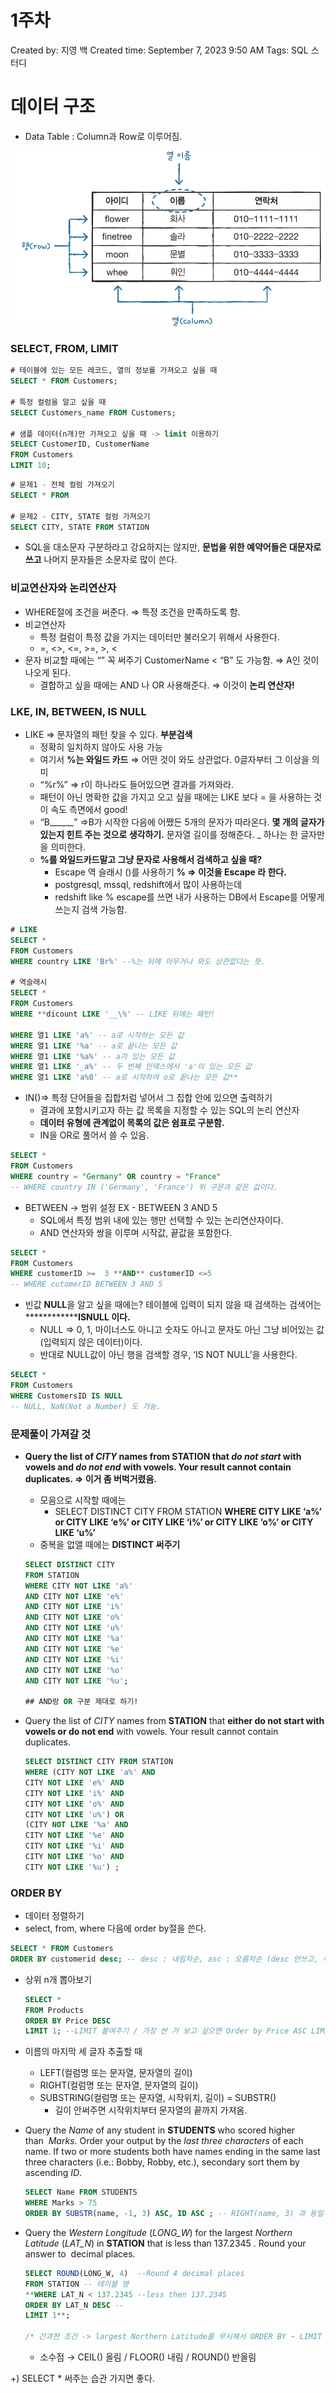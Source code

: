 # 1주차

Created by: 지영 백
Created time: September 7, 2023 9:50 AM
Tags: SQL 스터디

# 데이터 구조

- Data Table : Column과 Row로 이루어짐.

![Untitled.png](./Untitled.png)

### SELECT, FROM, LIMIT

```sql
# 테이블에 있는 모든 레코드, 열의 정보를 가져오고 싶을 때
SELECT * FROM Customers;

# 특정 컬럼을 알고 싶을 때
SELECT Customers_name FROM Customers;

# 샘플 데이터(n개)만 가져오고 싶을 때 -> limit 이용하기
SELECT CustomerID, CustomerName
FROM Customers
LIMIT 10;
```

```sql
# 문제1 - 전체 컬럼 가져오기
SELECT * FROM 

# 문제2 - CITY, STATE 컬럼 가져오기
SELECT CITY, STATE FROM STATION

```

- SQL을 대소문자 구분하라고 강요하지는 않지만, **문법을 위한 예약어들은 대문자로 쓰고** 나머지 문자들은 소문자로 많이 쓴다.

### 비교연산자와 논리연산자

- WHERE절에 조건을 써준다.  ⇒ 특정 조건을 만족하도록 함.
- 비교연산자
    - 특정 컬럼이 특정 값을 가지는 데이터만 불러오기 위해서 사용한다.
    - =, <>, <=, >=, >, <
- 문자 비교할 때에는 “” 꼭 써주기 CustomerName < “B” 도 가능함. ⇒ A인 것이 나오게 된다.
    - 결합하고 싶을 때에는 AND 나 OR 사용해준다. ⇒ 이것이 **논리 연산자!**

### LKE, IN, BETWEEN, IS NULL

- LIKE ⇒ 문자열의 패턴 찾을 수 있다. **부분검색**
    - 정확히 일치하지 않아도 사용 가능
    - 여기서 **%는 와일드 카드** ⇒ 어떤 것이 와도 상관없다. 0글자부터 그 이상을 의미
    - “%r%” ⇒ r이 하나라도 들어있으면 결과를 가져와라.
    - 패턴이 아닌 명확한 값을 가지고 오고 싶을 때에는 LIKE 보다 = 을 사용하는 것이 속도 측면에서 good!
    - “B______” ⇒B가 시작한 다음에 어쨌든 5개의 문자가 따라온다. **몇 개의 글자가 있는지 힌트 주는 것으로 생각하기.** 문자열 길이를 정해준다. _ 하나는 한 글자만을 의미한다.
    - **%를 와일드카드말고 그냥 문자로 사용해서 검색하고 싶을 때?**
        - Escape 역 슬래시 (\)를 사용하기  **\% ⇒ 이것을 Escape 라 한다.**
        - postgresql, mssql, redshift에서 많이 사용하는데
        - redshift like % escape를 쓰면 내가 사용하는 DB에서 Escape를 어떻게 쓰는지 검색 가능함.

```sql
# LIKE
SELECT * 
FROM Customers
WHERE country LIKE 'Br%' --%는 뒤에 아무거나 와도 상관없다는 뜻.

# 역슬래시
SELECT *
FROM Customers
WHERE **dicount LIKE '__\%' -- LIKE 뒤에는 패턴!

WHERE 열1 LIKE 'a%' -- a로 시작하는 모든 값
WHERE 열1 LIKE '%a' -- a로 끝나는 모든 값
WHERE 열1 LIKE '%a%' -- a가 있는 모든 값
WHERE 열1 LIKE '_a%' -- 두 번째 인덱스에서 'a'이 있는 모든 값
WHERE 열1 LIKE 'a%0' -- a로 시작하여 o로 끝나는 모든 값**
```

- IN()⇒ 특정 단어들을 집합처럼 넣어서 그 집합 안에 있으면 출력하기
    - 결과에 포함시키고자 하는 값 목록을 지정할 수 있는 SQL의 논리 연산자
    - **데이터 유형에 관계없이 목록의 값은 쉼표로 구분함.**
    - IN을 OR로 풀어서 쓸 수 있음.

```sql
SELECT *
FROM Customers
WHERE country = "Germany" OR country = "France"
-- WHERE country IN ('Germany', 'France') 위 구문과 같은 값이다. 
```

- BETWEEN → 범위 설정 EX - BETWEEN 3 AND 5
    - SQL에서 특정 범위 내에 있는 행만 선택할 수 있는 논리연산자이다.
    - AND 연산자와 쌍을 이루며 시작값, 끝값을 포함한다.

```sql
SELECT *
FROM Customers
WHERE customerID >=  3 **AND** customerID <=5
-- WHERE cutomerID BETWEEN 3 AND 5
```

- 빈값 **NULL**을 알고 싶을 때에는? 테이블에 입력이 되지 않을 때 검색하는 검색어는 **************ISNULL  이다.**
    - NULL ⇒ 0, 1, 마이너스도 아니고 숫자도 아니고 문자도 아닌 그냥 비어있는 값(입력되지 않은 데이터)이다.
    - 반대로 NULL값이 아닌 행을 검색할 경우, ‘IS NOT NULL’을 사용한다.

```sql
SELECT *
FROM Customers
WHERE CustomersID IS NULL
-- NULL, NaN(Not a Number) 도 가능. 
```

### 문제풀이 가져갈 것

- **Query the list of *CITY* names from STATION that *do not start* with vowels and *do not end* with vowels. Your result cannot contain duplicates. ⇒ 이거 좀 버벅거렸음.**
    - 모음으로 시작할 때에는
        - SELECT DISTINCT CITY FROM STATION **WHERE CITY LIKE ‘a%’ or CITY LIKE ‘e%’ or CITY LIKE ‘i%’ or CITY LIKE ‘o%’ or CITY LIKE ‘u%’**
    - 중복을 없앨 때에는 **********************************DISTINCT 써주기**********************************
    
    ```sql
    SELECT DISTINCT CITY 
    FROM STATION 
    WHERE CITY NOT LIKE 'a%'
    AND CITY NOT LIKE 'e%'
    AND CITY NOT LIKE 'i%' 
    AND CITY NOT LIKE 'o%'
    AND CITY NOT LIKE 'u%'
    AND CITY NOT LIKE '%a' 
    AND CITY NOT LIKE '%e'
    AND CITY NOT LIKE '%i'
    AND CITY NOT LIKE '%o'
    AND CITY NOT LIKE '%u';
    
    ## AND랑 OR 구분 제대로 하기!
    ```
    
- Query the list of *CITY* names from **STATION** that **either do not start with vowels or do not end** with vowels. Your result cannot contain duplicates.
    
    ```sql
    SELECT DISTINCT CITY FROM STATION
    WHERE (CITY NOT LIKE 'a%' AND
    CITY NOT LIKE 'e%' AND
    CITY NOT LIKE 'i%' AND
    CITY NOT LIKE 'o%' AND
    CITY NOT LIKE 'u%') OR
    (CITY NOT LIKE '%a' AND
    CITY NOT LIKE '%e' AND
    CITY NOT LIKE '%i' AND
    CITY NOT LIKE '%o' AND
    CITY NOT LIKE '%u') ;
    ```
    

### ORDER BY

- 데이터 정렬하기
- select, from, where 다음에 order by절을 쓴다.

```sql
SELECT * FROM Customers
ORDER BY customerid desc; -- desc : 내림차순, asc : 오름차순 (desc 안쓰고, 즉 안쓰면 default값)
```

- 상위 n개 뽑아보기
    
    ```sql
    SELECT *
    FROM Products
    ORDER BY Price DESC
    LIMIT 1; --LIMIT 붙여주기 / 가장 싼 거 보고 싶으면 Order by Price ASC LIMIT 1 해주기
    ```
    
- 이름의 마지막 세 글자 추출할 때
    - LEFT(컬럼명 또는 문자열, 문자열의 길이)
    - RIGHT(컬럼명 또는 문자열, 문자열의 길이)
    - SUBSTRING(컬럼명 또는 문자열, 시작위치, 길이)
    = SUBSTR()
        - 길이 안써주면 시작위치부터 문자열의 끝까지 가져옴.
- Query the *Name* of any student in **STUDENTS** who scored higher than  *Marks*. Order your output by the *last three characters* of each name. If two or more students both have names ending in the same last three characters (i.e.: Bobby, Robby, etc.), secondary sort them by ascending *ID*.
    
    ```sql
    SELECT Name FROM STUDENTS
    WHERE Marks > 75 
    ORDER BY SUBSTR(name, -1, 3) ASC, ID ASC ; -- RIGHT(name, 3) 과 동일
    ```
    
- Query the *Western Longitude* (*LONG_W*) for the largest *Northern Latitude* (*LAT_N*) in **STATION** that is less than 137.2345 . Round your answer to  decimal places.
    
    ```sql
    SELECT ROUND(LONG_W, 4)  --Round 4 decimal places
    FROM STATION -- 테이블 명
    **WHERE LAT_N < 137.2345 --less then 137.2345
    ORDER BY LAT_N DESC -- 
    LIMIT 1**;
    
    /* 간과한 조건 -> largest Northern Latitude를 무시해서 ORDER BY ~ LIMIT 1을 안씀. */
    ```
    
    - 소수점 → CEIL() 올림 / FLOOR() 내림 / ROUND() 반올림
    

+) SELECT * 써주는 습관 가지면 좋다.
